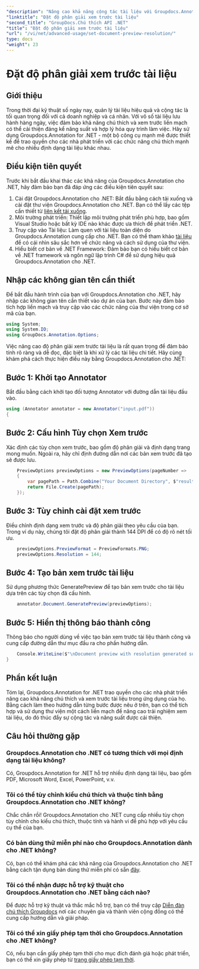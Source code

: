 ```yaml
---
"description": "Nâng cao khả năng cộng tác tài liệu với Groupdocs.Annotation cho .NET, hợp lý hóa chức năng chú thích và xem trước một cách liền mạch."
"linktitle": "Đặt độ phân giải xem trước tài liệu"
"second_title": "GroupDocs.Chú thích API .NET"
"title": "Đặt độ phân giải xem trước tài liệu"
"url": "/vi/net/advanced-usage/set-document-preview-resolution/"
type: docs
"weight": 23
---
```


# Đặt độ phân giải xem trước tài liệu

## Giới thiệu
Trong thời đại kỹ thuật số ngày nay, quản lý tài liệu hiệu quả và cộng tác là tối quan trọng đối với cả doanh nghiệp và cá nhân. Với vô số tài liệu lưu hành hàng ngày, việc đảm bảo khả năng chú thích và xem trước liền mạch có thể cải thiện đáng kể năng suất và hợp lý hóa quy trình làm việc. Hãy sử dụng Groupdocs.Annotation for .NET - một bộ công cụ mạnh mẽ được thiết kế để trao quyền cho các nhà phát triển với các chức năng chú thích mạnh mẽ cho nhiều định dạng tài liệu khác nhau.
## Điều kiện tiên quyết
Trước khi bắt đầu khai thác các khả năng của Groupdocs.Annotation cho .NET, hãy đảm bảo bạn đã đáp ứng các điều kiện tiên quyết sau:
1. Cài đặt Groupdocs.Annotation cho .NET: Bắt đầu bằng cách tải xuống và cài đặt thư viện Groupdocs.Annotation cho .NET. Bạn có thể lấy các tệp cần thiết từ [liên kết tải xuống](https://releases.groupdocs.com/annotation/net/).
2. Môi trường phát triển: Thiết lập môi trường phát triển phù hợp, bao gồm Visual Studio hoặc bất kỳ IDE nào khác được ưa thích để phát triển .NET.
3. Truy cập vào Tài liệu: Làm quen với tài liệu toàn diện do Groupdocs.Annotation cung cấp cho .NET. Bạn có thể tham khảo [tài liệu](https://tutorials.groupdocs.com/annotation/net/) để có cái nhìn sâu sắc hơn về chức năng và cách sử dụng của thư viện.
4. Hiểu biết cơ bản về .NET Framework: Đảm bảo bạn có hiểu biết cơ bản về .NET framework và ngôn ngữ lập trình C# để sử dụng hiệu quả Groupdocs.Annotation cho .NET.

## Nhập các không gian tên cần thiết
Để bắt đầu hành trình của bạn với Groupdocs.Annotation cho .NET, hãy nhập các không gian tên cần thiết vào dự án của bạn. Bước này đảm bảo tích hợp liền mạch và truy cập vào các chức năng của thư viện trong cơ sở mã của bạn.

```csharp
using System;
using System.IO;
using GroupDocs.Annotation.Options;
```

Việc nâng cao độ phân giải xem trước tài liệu là rất quan trọng để đảm bảo tính rõ ràng và dễ đọc, đặc biệt là khi xử lý các tài liệu chi tiết. Hãy cùng khám phá cách thực hiện điều này bằng Groupdocs.Annotation cho .NET:
## Bước 1: Khởi tạo Annotator
Bắt đầu bằng cách khởi tạo đối tượng Annotator với đường dẫn tài liệu đầu vào.
```csharp
using (Annotator annotator = new Annotator("input.pdf"))
{
```
## Bước 2: Cấu hình Tùy chọn Xem trước
Xác định các tùy chọn xem trước, bao gồm độ phân giải và định dạng trang mong muốn. Ngoài ra, hãy chỉ định đường dẫn nơi các bản xem trước đã tạo sẽ được lưu.
```csharp
    PreviewOptions previewOptions = new PreviewOptions(pageNumber =>
    {
        var pagePath = Path.Combine("Your Document Directory", $"result_with_resolution_{pageNumber}.png");
        return File.Create(pagePath);
    });
```
## Bước 3: Tùy chỉnh cài đặt xem trước
Điều chỉnh định dạng xem trước và độ phân giải theo yêu cầu của bạn. Trong ví dụ này, chúng tôi đặt độ phân giải thành 144 DPI để có độ rõ nét tối ưu.
```csharp
    previewOptions.PreviewFormat = PreviewFormats.PNG;
    previewOptions.Resolution = 144;
```
## Bước 4: Tạo bản xem trước tài liệu
Sử dụng phương thức GeneratePreview để tạo bản xem trước cho tài liệu dựa trên các tùy chọn đã cấu hình.
```csharp
    annotator.Document.GeneratePreview(previewOptions);
```
## Bước 5: Hiển thị thông báo thành công
Thông báo cho người dùng về việc tạo bản xem trước tài liệu thành công và cung cấp đường dẫn thư mục đầu ra cho phần hướng dẫn.
```csharp
    Console.WriteLine($"\nDocument preview with resolution generated successfully.\nCheck output in {"Your Document Directory"}.");
}
```

## Phần kết luận
Tóm lại, Groupdocs.Annotation for .NET trao quyền cho các nhà phát triển nâng cao khả năng chú thích và xem trước tài liệu trong ứng dụng của họ. Bằng cách làm theo hướng dẫn từng bước được nêu ở trên, bạn có thể tích hợp và sử dụng thư viện một cách liền mạch để nâng cao trải nghiệm xem tài liệu, do đó thúc đẩy sự cộng tác và năng suất được cải thiện.
## Câu hỏi thường gặp
### Groupdocs.Annotation cho .NET có tương thích với mọi định dạng tài liệu không?
Có, Groupdocs.Annotation for .NET hỗ trợ nhiều định dạng tài liệu, bao gồm PDF, Microsoft Word, Excel, PowerPoint, v.v.
### Tôi có thể tùy chỉnh kiểu chú thích và thuộc tính bằng Groupdocs.Annotation cho .NET không?
Chắc chắn rồi! Groupdocs.Annotation cho .NET cung cấp nhiều tùy chọn tùy chỉnh cho kiểu chú thích, thuộc tính và hành vi để phù hợp với yêu cầu cụ thể của bạn.
### Có bản dùng thử miễn phí nào cho Groupdocs.Annotation dành cho .NET không?
Có, bạn có thể khám phá các khả năng của Groupdocs.Annotation cho .NET bằng cách tận dụng bản dùng thử miễn phí có sẵn [đây](https://releases.groupdocs.com/).
### Tôi có thể nhận được hỗ trợ kỹ thuật cho Groupdocs.Annotation cho .NET bằng cách nào?
Để được hỗ trợ kỹ thuật và thắc mắc hỗ trợ, bạn có thể truy cập [Diễn đàn chú thích Groupdocs](https://forum.groupdocs.com/c/annotation/10) nơi các chuyên gia và thành viên cộng đồng có thể cung cấp hướng dẫn và giải pháp.
### Tôi có thể xin giấy phép tạm thời cho Groupdocs.Annotation cho .NET không?
Có, nếu bạn cần giấy phép tạm thời cho mục đích đánh giá hoặc phát triển, bạn có thể xin giấy phép từ [trang giấy phép tạm thời](https://purchase.groupdocs.com/temporary-license/).